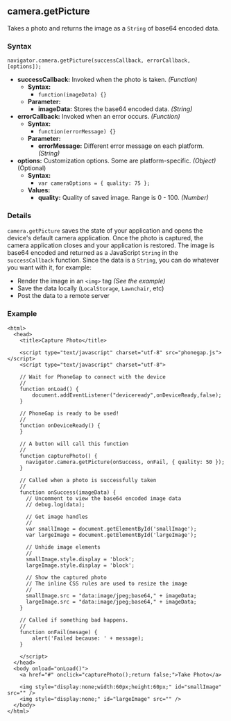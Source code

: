 camera.getPicture
-----------------

Takes a photo and returns the image as a `String` of base64 encoded data.

### Syntax ###

    navigator.camera.getPicture(successCallback, errorCallback, [options]);

* __successCallback:__ Invoked when the photo is taken. _(Function)_
    * __Syntax:__
        * `function(imageData) {}`
    * __Parameter:__
        * __imageData:__ Stores the base64 encoded data. _(String)_
* __errorCallback:__ Invoked when an error occurs. _(Function)_
    * __Syntax:__
        * `function(errorMessage) {}`
    * __Parameter:__
        * __errorMessage:__ Different error message on each platform. _(String)_
* __options:__ Customization options. Some are platform-specific. _(Object)_ (Optional)
    * __Syntax:__
        * `var cameraOptions = { quality: 75 };`
    * __Values:__
        * __quality:__ Quality of saved image. Range is 0 - 100. _(Number)_

### Details ###

`camera.getPicture` saves the state of your application and opens the device's default camera application. Once the photo is captured, the camera application closes and your application is restored. The image is base64 encoded and returned as a JavaScript `String` in the `successCallback` function. Since the data is a `String`, you can do whatever you want with it, for example:

* Render the image in an `<img>` tag _(See the example)_
* Save the data locally (`LocalStorage`, `Lawnchair`, etc)
* Post the data to a remote server

### Example ###
    <html>
      <head>
    	<title>Capture Photo</title>

    	<script type="text/javascript" charset="utf-8" src="phonegap.js"></script>
        <script type="text/javascript" charset="utf-8">
	
	    // Wait for PhoneGap to connect with the device
	    //
    	function onLoad() {
    		document.addEventListener("deviceready",onDeviceReady,false);
    	}
	
    	// PhoneGap is ready to be used!
    	//
    	function onDeviceReady() {
    	}
	
	    // A button will call this function
	    //
    	function capturePhoto() {
          navigator.camera.getPicture(onSuccess, onFail, { quality: 50 }); 
    	}

        // Called when a photo is successfully taken
        //
        function onSuccess(imageData) {
    	  // Uncomment to view the base64 encoded image data
          // debug.log(data);
	  
    	  // Get image handles
    	  //
    	  var smallImage = document.getElementById('smallImage');
    	  var largeImage = document.getElementById('largeImage');
	  
    	  // Unhide image elements
    	  //
    	  smallImage.style.display = 'block';
    	  largeImage.style.display = 'block';
	  
    	  // Show the captured photo
    	  // The inline CSS rules are used to resize the image
    	  //
          smallImage.src = "data:image/jpeg;base64," + imageData;
    	  largeImage.src = "data:image/jpeg;base64," + imageData;
        }
	
	    // Called if something bad happens.
	    // 
    	function onFail(mesage) {
    		alert('Failed because: ' + message);
    	}

        </script>
      </head>
      <body onload="onLoad()">
    	<a href="#" onclick="capturePhoto();return false;">Take Photo</a>
    	
    	<img style="display:none;width:60px;height:60px;" id="smallImage" src="" />
    	<img style="display:none;" id="largeImage" src="" />
      </body>
    </html>
